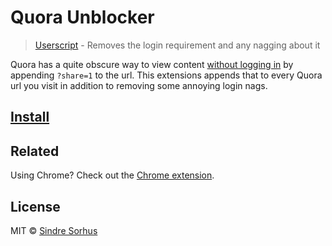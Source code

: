 # Quora Unblocker

> [Userscript](http://wiki.greasespot.net/User_script) - Removes the login requirement and any nagging about it

Quora has a quite obscure way to view content [without logging in](http://blog.quora.com/Making-Sharing-Better) by appending `?share=1` to the url. This extensions appends that to every Quora url you visit in addition to removing some annoying login nags.


## [Install][install]


## Related

Using Chrome? Check out the [Chrome extension](https://github.com/sindresorhus/quora-unblocker).


## License

MIT © [Sindre Sorhus](https://sindresorhus.com)


[install]: https://greasyfork.org/scripts/5224-quora-unblocker
